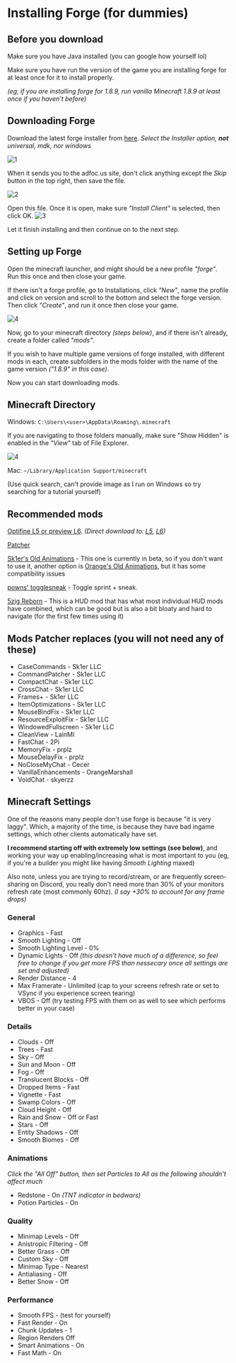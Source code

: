 # Installing Forge (for dummies)

## Before you download
Make sure you have Java installed (you can google how yourself lol)

Make sure you have run the version of the game you are installing forge for at least once for it to install properly. 

*(eg, if you are installing forge for 1.8.9, run vanilla Minecraft 1.8.9 at least once if you haven't before)*


## Downloading Forge
Download the latest forge installer from [here](http://files.minecraftforge.net/maven/net/minecraftforge/forge/index_1.8.9.html). *Select the Installer option, **not** universal, mdk, nor windows*

![1](/media/forgefordummies/1.png)

When it sends you to the adfoc.us site, don't click anything except the *Skip* button in the top right, then save the file. 

![2](/media/forgefordummies/2.png)

Open this file. Once it is open, make sure *"Install Client"* is selected, then click OK.
![3](/media/forgefordummies/3.png)

Let it finish installing and then continue on to the next step.

## Setting up Forge
Open the minecraft launcher, and might should be a new profile *"forge"*. Run this once and then close your game.

If there isn't a forge profile, go to Installations, click *"New"*, name the profile and click on version and scroll to the bottom and select the forge version. Then click *"Create"*, and run it once then close your game.

![4](/media/forgefordummies/4.png)

Now, go to your minecraft directory *(steps below)*, and if there isn't already, create a folder called *"mods"*.

If you wish to have multiple game versions of forge installed, with different mods in each, create subfolders in the mods folder with the name of the game version *("1.8.9" in this case)*.

Now you can start downloading mods.

## Minecraft Directory
Windows: `C:\Users\<user>\AppData\Roaming\.minecraft`

If you are navigating to those folders manually, make sure "Show Hidden" is enabled in the *"View"* tab of File Explorer.

![4](/media/forgefordummies/5.png)

Mac: `~/Library/Application Support/minecraft`

(Use quick search, can't provide image as I run on Windows so try searching for a tutorial yourself)

## Recommended mods
[Optifine L5 or preview L6](https://optifine.net/downloads). *(Direct download to: [L5](http://optifine.net/adloadx?f=OptiFine_1.8.9_HD_U_L5.jar), [L6](http://optifine.net/adloadx?f=preview_OptiFine_1.8.9_HD_U_L6_pre1.jar))*

[Patcher](https://sk1er.club/mods/patcher)

[Sk1er's Old Animations](https://sk1er.club/beta) - This one is currently in beta, so if you don't want to use it, another option is [Orange's Old Animations](https://www.curseforge.com/minecraft/mc-mods/old-animations-mod), but it has some compatibility issues

[powns' togglesneak](https://download.powns.dev/togglesneak189) - Toggle sprint + sneak.

[5zig Reborn](https://5zigreborn.eu/) - This is a HUD mod that has what most individual HUD mods have combined, which can be good but is also a bit bloaty and hard to navigate (for the first few times using it)

## Mods Patcher replaces (you will not need any of these)
* CaseCommands - Sk1er LLC
* CommandPatcher - Sk1er LLC
* CompactChat - Sk1er LLC
* CrossChat - Sk1er LLC
* Frames+ - Sk1er LLC
* ItemOptimizations - Sk1er LLC
* MouseBindFix - Sk1er LLC
* ResourceExploitFix - Sk1er LLC
* WindowedFullscreen - Sk1er LLC
* CleanView - LainMI
* FastChat - 2Pi
* MemoryFix - prplz
* MouseDelayFix - prplz
* NoCloseMyChat - Cecer
* VanillaEnhancements - OrangeMarshall
* VoidChat - skyerzz

## Minecraft Settings
One of the reasons many people don't use forge is because "it is very laggy". Which, a majority of the time, is because they have bad ingame settings, which other clients automatically have set.

**I recommend starting off with extremely low settings (see below)**, and working your way up enabling/increasing what is most important to you (eg, if you're a builder you might like having *Smooth Lighting* maxed)

Also note, unless you are trying to record/stream, or are frequently screen-sharing on Discord, you really don't need more than 30% of your monitors refresh rate (most commonly 60hz). *(I say +30% to account for any frame drops)*

### General
* Graphics - Fast
* Smooth Lighting - Off
* Smooth Lighting Level - 0%
* Dynamic Lights - Off *(this doesn't have much of a difference, so feel free to change if you get more FPS than nessecary once all settings are set and adjusted)*
* Render Distance - 4
* Max Framerate - Unlimited (cap to your screens refresh rate or set to VSync if you experience screen tearing)
* VBOS - Off (try testing FPS with them on as well to see which performs better in your case)

### Details
* Clouds - Off
* Trees - Fast
* Sky - Off
* Sun and Moon - Off
* Fog - Off
* Translucent Blocks - Off
* Dropped Items - Fast
* Vignette - Fast
* Swamp Colors - Off
* Cloud Height - Off
* Rain and Snow - Off or Fast
* Stars - Off
* Entity Shadows - Off
* Smooth Biomes - Off

### Animations
*Click the "All Off" button, then set Particles to All as the following shouldn't affect much*
* Redstone - On *(TNT indicator in bedwars)*
* Potion Particles - On

### Quality
* Minimap Levels - Off
* Anistropic Filtering - Off
* Better Grass - Off
* Custom Sky - Off
* Minimap Type - Nearest
* Antialiasing - Off
* Better Snow - Off

### Performance
* Smooth FPS - (test for yourself)
* Fast Render - On
* Chunk Updates - 1
* Region Renders Off
* Smart Animations - On
* Fast Math - On